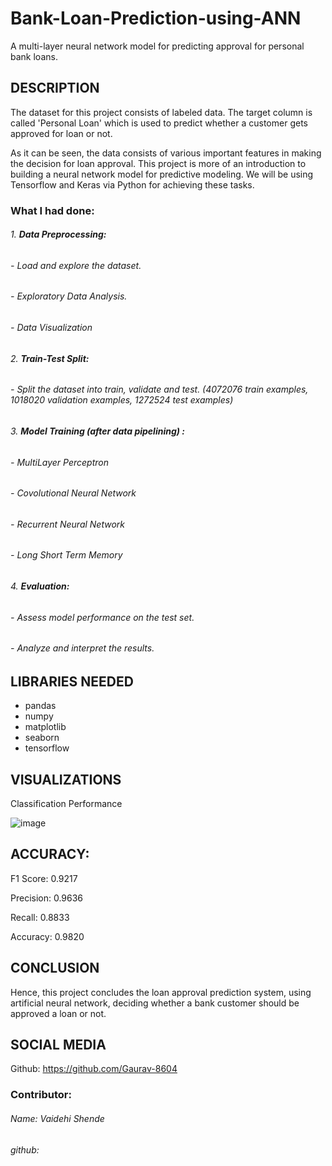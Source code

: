 # Bank-Loan-Prediction-using-ANN
 A multi-layer neural network model for predicting approval for personal bank loans.

## DESCRIPTION
The dataset for this project consists of labeled data. The target column is called 'Personal Loan' which is used to predict whether a customer gets approved for loan or not.

As it can be seen, the data consists of various important features in making the decision for loan approval. This project is more of an introduction to building a neural network model for predictive modeling. We will be using Tensorflow and Keras via Python for achieving these tasks.

### What I had done:
###### 1. **Data Preprocessing:**
######   - Load and explore the dataset.
######   - Exploratory Data Analysis.
######   - Data Visualization

###### 2. **Train-Test Split:**
######   - Split the dataset into train, validate and test. (4072076 train examples, 1018020 validation examples, 1272524 test examples)

###### 3. **Model Training (after data pipelining) :**
######   - MultiLayer Perceptron
######   - Covolutional Neural Network
######   - Recurrent Neural Network
######   - Long Short Term Memory

###### 4. **Evaluation:**
######   - Assess model performance on the test set.
######   - Analyze and interpret the results.

## LIBRARIES NEEDED
* pandas
* numpy
* matplotlib
* seaborn
* tensorflow

## VISUALIZATIONS
Classification Performance
 
![image](https://user-images.githubusercontent.com/106819107/214521905-4532c4eb-1b57-4c1e-b83b-3bcfdba1caad.png)



## ACCURACY: 
F1 Score: 0.9217

Precision: 0.9636

Recall: 0.8833

Accuracy: 0.9820

## CONCLUSION
Hence, this project concludes the loan approval prediction system, using artificial neural network, deciding whether a bank customer should be approved a loan or not.

## SOCIAL MEDIA
Github: https://github.com/Gaurav-8604
### Contributor:
###### Name: Vaidehi Shende
###### github:


